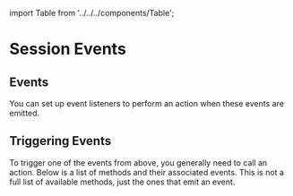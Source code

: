import Table from '../../../components/Table';

# Session Events
## Events

You can set up event listeners to perform an action when these events are emitted.

<Table 
headers={[ "Events", "Description" ]}
data={[
{
event: "auth_request",
description: "Emitted by the wallet when there is a request for authentication from a dapp.",
},
{
event: "auth_response",
description: "Sent by the WalletConnect server when it acceps or rejects an authorization request."
},
]}
/>

## Triggering Events

To trigger one of the events from above, you generally need to call an action. Below is a list of methods and their associated events. This is not a full list of available methods, just the ones that emit an event.

<Table 
headers={[ "Method", "Description", "Event On", "Event Triggered" ]}
data={[
{
methodAuth: "request",
description: "Send a method call request to a WalletConnect server",
eventOn: "none",
eventTriggered: "auth_request"
},
{
methodAuth: "respond",
description: "Responds to an authoirzation request",
eventOn: "client.on('auth_request')",
eventTriggered: "auth_response"
},
{
methodAuth: "getPendingRequests",
description: "Establishes a connection with a WalletConnect server",
eventOn: "none",
eventTriggered: "none"
},
{
methodAuth: "formatMessage",
description: "Establishes a connection with a WalletConnect server",
eventOn: "none",
eventTriggered: "none"
},
]}
/>
